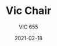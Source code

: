 ---
designer: "Patrick Norguet"
description: "Vic%2C%20with%20its%20elegant%20yet%20minimal%20outline%2C%20draws%20inspiration%20from%20classic%20mid-century%20armchairs.%20A%20comfortable%20and%20cozy%20collection%20featured%20by%20a%20curved%20backrest%20raised%20from%20the%20seat%2C%20which%20creates%20a%20lightness%20sensation.%20Upholstered%20armchair%20in%20polyurethane%20injected%20foam%2C%20solid%20ash%20legs%20and%20black%20ABS%20shell%20below%20cover."
image_primary: "img/VIC_655_02_zoom.jpg"
image_secondary: "img/VIC_655_03_zoom.jpg"
manufacturer: "Pedrali"
href: "https://www.pedrali.it/en/products/catalog/Armchair-VIC-655-00001/"
subtitle: "VIC 655"
tags: 
  - "Pedrali"
  - "Chairs"
title: "Vic Chair"
category: "Chairs"
slug: "/manufacturers/pedrali/chairs/patrick-norguet-vic-chair"
date: "2021-02-18"
---
